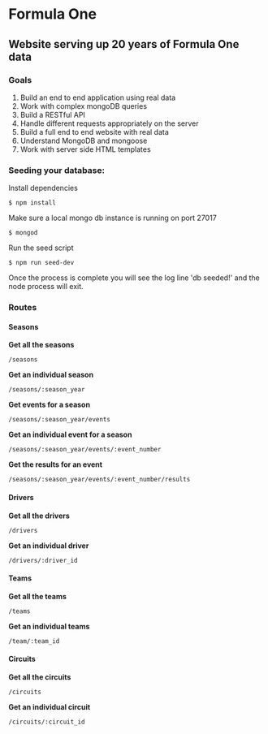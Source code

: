 # Formula One

## Website serving up 20 years of Formula One data

### Goals

1. Build an end to end application using real data
2. Work with complex mongoDB queries
3. Build a RESTful API
4. Handle different requests appropriately on the server
5. Build a full end to end website with real data
6. Understand MongoDB and mongoose
7. Work with server side HTML templates

### Seeding your database:

Install dependencies
```
$ npm install
```

Make sure a local mongo db instance is running on port 27017
```
$ mongod
```

Run the seed script
```
$ npm run seed-dev
```
Once the process is complete you will see the log line 'db seeded!' and the node process will exit.

### Routes

#### Seasons

**Get all the seasons**
```
/seasons
```

**Get an individual season**
```
/seasons/:season_year
```

**Get events for a season**
```
/seasons/:season_year/events
```

**Get an individual event for a season**
```
/seasons/:season_year/events/:event_number
```

**Get the results for an event**
```
/seasons/:season_year/events/:event_number/results
```
#### Drivers

**Get all the drivers**
```
/drivers
```

**Get an individual driver**
```
/drivers/:driver_id
```

#### Teams

**Get all the teams**
```
/teams
```

**Get an individual teams**
```
/team/:team_id
```

#### Circuits

**Get all the circuits**
```
/circuits
```

**Get an individual circuit**
```
/circuits/:circuit_id
```
